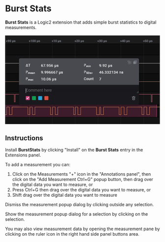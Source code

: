
  # Burst Stats

**Burst Stats** is a Logic2 extension that adds simple burst statistics
to digital measurements.

![](BurstStatsSample.png)

## Instructions

Install **BurstStats** by clicking "Install" on the **Burst Stats** entry in the
Extensions panel.

To add a measurement you can:

1. Click on the Measurements "+" icon in the "Annotations panel", then click on
    the "Add Measurement Ctrl+G" popup button, then drag over the digital data
    you want to measure, or
2. Press Ctrl+G then drag over the digital data you want to measure, or
3. Shift drag over the digital data you want to measure

Dismiss the measurement popup dialog by clicking outside any selection.

Show the measurement popup dialog for a selection by clicking on the selection.

You may also view measurement data by opening the measurement pane by clicking
on the ruler icon in the right hand side panel buttons area.

